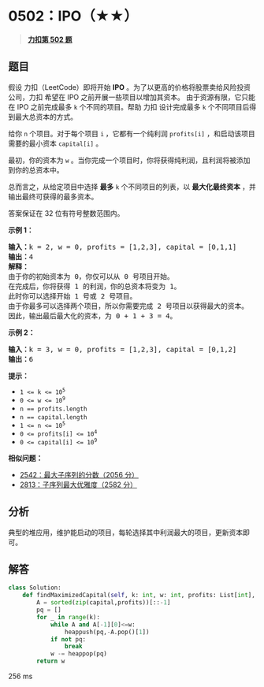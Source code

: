 # 0502：IPO（★★）


> <u>**[力扣第 502 题](https://leetcode.cn/problems/ipo/)**</u>

## 题目

<p>假设 力扣（LeetCode）即将开始 <strong>IPO</strong> 。为了以更高的价格将股票卖给风险投资公司，力扣 希望在 IPO 之前开展一些项目以增加其资本。 由于资源有限，它只能在 IPO 之前完成最多 <code>k</code> 个不同的项目。帮助 力扣 设计完成最多 <code>k</code> 个不同项目后得到最大总资本的方式。</p>

<p>给你 <code>n</code> 个项目。对于每个项目 <code>i</code><strong> </strong>，它都有一个纯利润 <code>profits[i]</code> ，和启动该项目需要的最小资本 <code>capital[i]</code> 。</p>

<p>最初，你的资本为 <code>w</code> 。当你完成一个项目时，你将获得纯利润，且利润将被添加到你的总资本中。</p>

<p>总而言之，从给定项目中选择 <strong>最多</strong> <code>k</code> 个不同项目的列表，以 <strong>最大化最终资本</strong> ，并输出最终可获得的最多资本。</p>

<p>答案保证在 32 位有符号整数范围内。</p>



<p><strong>示例 1：</strong></p>

<pre>
<strong>输入：</strong>k = 2, w = 0, profits = [1,2,3], capital = [0,1,1]
<strong>输出：</strong>4
<strong>解释：
</strong>由于你的初始资本为 0，你仅可以从 0 号项目开始。
在完成后，你将获得 1 的利润，你的总资本将变为 1。
此时你可以选择开始 1 号或 2 号项目。
由于你最多可以选择两个项目，所以你需要完成 2 号项目以获得最大的资本。
因此，输出最后最大化的资本，为 0 + 1 + 3 = 4。
</pre>

<p><strong>示例 2：</strong></p>

<pre>
<strong>输入：</strong>k = 3, w = 0, profits = [1,2,3], capital = [0,1,2]
<strong>输出：</strong>6
</pre>



<p><strong>提示：</strong></p>

<ul>
<li><code>1 &lt;= k &lt;= 10<sup>5</sup></code></li>
<li><code>0 &lt;= w &lt;= 10<sup>9</sup></code></li>
<li><code>n == profits.length</code></li>
<li><code>n == capital.length</code></li>
<li><code>1 &lt;= n &lt;= 10<sup>5</sup></code></li>
<li><code>0 &lt;= profits[i] &lt;= 10<sup>4</sup></code></li>
<li><code>0 &lt;= capital[i] &lt;= 10<sup>9</sup></code></li>
</ul>


**相似问题：**
- [2542：最大子序列的分数（2056 分）](/leetcode/2542)
- [2813：子序列最大优雅度（2582 分）](/leetcode/2813)


## 分析

典型的堆应用，维护能启动的项目，每轮选择其中利润最大的项目，更新资本即可。

## 解答

```python
class Solution:
    def findMaximizedCapital(self, k: int, w: int, profits: List[int], capital: List[int]) -> int:
        A = sorted(zip(capital,profits))[::-1]
        pq = []
        for _ in range(k):
            while A and A[-1][0]<=w:
                heappush(pq,-A.pop()[1])
            if not pq:
                break
            w -= heappop(pq)
        return w
```
256 ms

